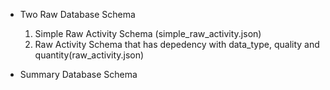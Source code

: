 - Two Raw Database Schema
  1. Simple Raw Activity Schema (simple_raw_activity.json)
  2. Raw Activity Schema that has depedency with data_type, quality and quantity(raw_activity.json)

- Summary Database Schema
